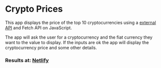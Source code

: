 # Crypto Prices
This app displays the price of the top 10 cryptocurrencies using a [external API](https://min-api.cryptocompare.com/documentation) and Fetch API on JavaScript.

The app will ask the user for a cryptocurrency and the fiat currency they want to the value to display.
If the inputs are ok the app will display the cryptocurrency price and some other details.

### Results at: <a href="https://confident-blackwell-4f7f71.netlify.app">Netlify</a>